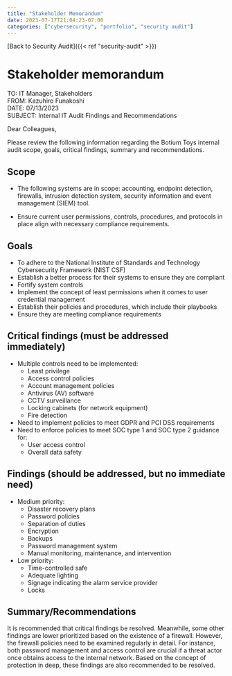 ```yaml
---
title: "Stakeholder Memorandum"
date: 2023-07-17T21:04:23-07:00
categories: ["cybersecurity", "portfolio", "security audit"]
---
```

[Back to Security Audit]({{< ref "security-audit" >}})

# Stakeholder memorandum


TO: IT Manager, Stakeholders  
FROM: Kazuhiro Funakoshi  
DATE: 07/13/2023  
SUBJECT: Internal IT Audit Findings and Recommendations  

Dear Colleagues,

Please review the following information regarding the Botium Toys internal audit scope, goals, critical findings, summary and recommendations.

## Scope

- The following systems are in scope: accounting, endpoint detection, firewalls,
intrusion detection system, security information and event management (SIEM)
tool.

- Ensure current user permissions, controls, procedures, and protocols in
place align with necessary compliance requirements.

## Goals
- To adhere to the National Institute of Standards and Technology Cybersecurity
  Framework (NIST CSF)
- Establish a better process for their systems to ensure they are compliant
- Fortify system controls
- Implement the concept of least permissions when it comes to user credential
  management
- Establish their policies and procedures, which include their playbooks
- Ensure they are meeting compliance requirements

## Critical findings (must be addressed immediately)

- Multiple controls need to be implemented:
  - Least privilege
  - Access control policies
  - Account management policies
  - Antivirus (AV) software
  - CCTV surveillance
  - Locking cabinets (for network equipment)
  - Fire detection
- Need to implement policies to meet GDPR and PCI DSS requirements
- Need to enforce policies to meet SOC type 1 and SOC type 2 guidance for:
  - User access control
  - Overall data safety

## Findings (should be addressed, but no immediate need)

- Medium priority:
  - Disaster recovery plans
  - Password policies
  - Separation of duties
  - Encryption
  - Backups
  - Password management system
  - Manual monitoring, maintenance, and intervention
- Low priority:
  - Time-controlled safe
  - Adequate lighting
  - Signage indicating the alarm service provider
  - Locks

## Summary/Recommendations

It is recommended that critical findings be resolved. Meanwhile, some other
findings are lower prioritized based on the existence of a firewall. However,
the firewall policies need to be examined regularly in detail. For instance,
both password management and access control are crucial if a threat actor once
obtains access to the internal network. Based on the concept of protection in
deep, these findings are also recommended to be resolved.


